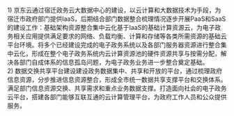 <br/>
1)	京东云通过宿迁政务云大数据中心的建设，以云计算和大数据技术为手段，为宿迁市政府部门提供IaaS，后期结合部门数据整合梳理情况逐步开展PaaS和SaaS的建设工作：基础架构资源整合集中云化基于IaaS的基础计算资源云，为电子政务相关应用提供满足要求的网络、负载均衡、计算和存储等各类所需资源的基础云平台环境。将多个已经建设完成的电子政务系统以及各部门服务器资源进行整合集中云化，形成在整个电子政务系统内云计算资源池的硬件资源共享与按需分配，解决各部门自成体系的信息孤岛问题，为电子政务业务进一步整合奠定基础。<br/>
2)	数据交换共享平台建设建设政务数据集中、共享和开放的平台，通过梳理政府信息资源，分步推进信息资源整合，形成全市统一数据共享支撑平台和交换体系。满足部门信息资源交换、共享需求和重点业务数据支撑。打造面向社会的电子政务云平台，搭建各部门能够互联互通的云计算管理平台，为政府工作人员和公众提供服务。